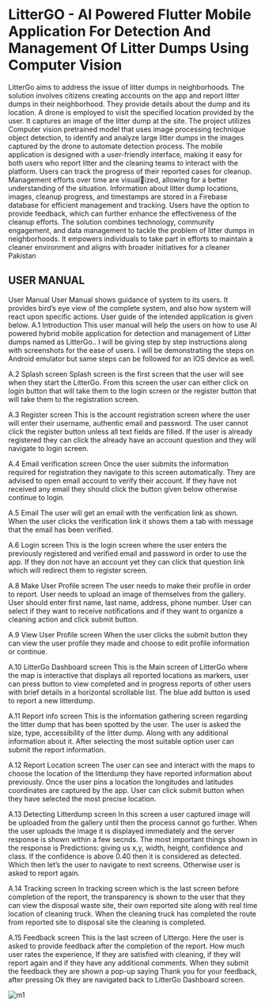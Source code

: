 # LitterGO - AI Powered Flutter Mobile Application For Detection And Management Of Litter Dumps Using Computer Vision 
LitterGo aims to address the issue of litter dumps in neighborhoods. The solution involves citizens creating
accounts on the app and report litter dumps in their neighborhood. They provide details
about the dump and its location. A drone is employed to visit the specified location
provided by the user. It captures an image of the litter dump at the site. The project
utilizes Computer vision pretrained model that uses image processing technique object detection, to identify and analyze large litter
dumps in the images captured by the drone to automate detection process. The mobile
application is designed with a user-friendly interface, making it easy for both users who
report litter and the cleaning teams to interact with the platform. Users can track the
progress of their reported cases for cleanup. Management efforts over time are visualized, 
allowing for a better understanding of the situation. Information about litter dump
locations, images, cleanup progress, and timestamps are stored in a Firebase database for
efficient management and tracking. Users have the option to provide feedback, which can
further enhance the effectiveness of the cleanup efforts. The solution combines
technology, community engagement, and data management to tackle the problem of litter
dumps in neighborhoods. It empowers individuals to take part in efforts to maintain a
cleaner environment and aligns with broader initiatives for a cleaner Pakistan

## USER MANUAL
User Manual
User Manual shows guidance of system to its users. It provides bird’s eye view of the complete system, and also how system will react upon specific actions. User guide of the intended application is given below.
A.1	Introduction
This user manual will help the users on how to use AI powered hybrid mobile application for detection and management of Litter dumps named as LitterGo.. I will be giving step by step instructions along with screenshots for the ease of users. I will be demonstrating the steps on Android emulator but same steps can be followed for an IOS device as well.

A.2	Splash screen
Splash screen is the first screen that the user will see when they start the LitterGo. From this screen the user can either click on login button that will take them to the login screen or the register button that will take them to the registration screen.
 
A.3	Register screen
This is the account registration screen where the user will enter their username, authentic email and password. The user cannot click the register button unless all text fields are filled. If the user is already registered they can click the already have an account question and they will navigate to login screen.
 
A.4	Email verification screen
Once the user submits the information required for registration they navigate to this screen automatically. They are advised to open email account to verify their account. If they have not received any email they should click the button given below otherwise continue to login.
 
A.5	Email
The user will get an email with the verification link as shown. When the user clicks the verification link it shows them a tab with message that the email has been verified.

A.6	Login screen
This is the login screen where the user enters the previously registered and verified email and password in order to use the app. If they don not have an account yet they can click that question link which will redirect them to register screen.
 
A.8	Make User Profile screen
The user needs to make their profile in order to report. User needs to upload an image of themselves from the gallery. User should enter first name, last name, address, phone number. User can select if they want to receive notifications and if they want to organize a cleaning action and click submit button.
 
A.9	View User Profile screen
When the user clicks the submit button they can view the user profile they made and choose to edit profile information or continue.
 
A.10	LitterGo Dashboard screen
This is the Main screen of LitterGo where the map is interactive that displays all reported locations as markers, user can press button to view completed and in progress reports of other users with brief details in a horizontal scrollable list. The blue add button is used to report a new litterdump.
 
A.11	Report info screen
This is the information gathering screen regarding the litter dump that has been spotted by the user. The user is asked the size, type, accessibility of the litter dump. Along with any additional information about it. After selecting the most suitable option user can submit the report information.

A.12	Report Location screen
The user can see and interact with the maps to choose the location of the litterdump they have reported information about previously. Once the user pins a location the longitudes and latitudes coordinates are captured by the app. User can click submit button when they have selected the most precise location.

 
A.13	Detecting Litterdump screen
In this screen a user captured image will be uploaded from the gallery until then the process cannot go further. When the user uploads the image it is displayed immediately and the server response is shown within a few secnds. The most important things shown in the response is Predictions: giving us x,y, width, height, confidence and class. If the confidence is above 0.40 then it is considered as detected. Which then let’s the user to navigate to next screens. Otherwise user is asked to report again.

A.14	Tracking screen
In tracking screen which is the last screen before completion of the report, the transparency is shown to the user that they can view the disposal waste site, their own reported site along with real time location of cleaning truck. When the cleaning truck has completed the route
from reported site to disposal site the cleaning is completed.
 
A.15	Feedback screen
This is the last screen of Littergo. Here the user is asked to provide feedback after the completion of the report. How much user rates the experience, If they are satisfied with cleaning, if they will report again and if they have any additional comments. When they submit the feedback they are shown a pop-up saying Thank you for your feedback, after pressing Ok they are navigated back to LitterGo Dashboard screen.
 
![m1](https://github.com/maryam037/LitterGo/assets/82705267/8b7b400b-9043-4cd5-a935-0f562a037a28)


